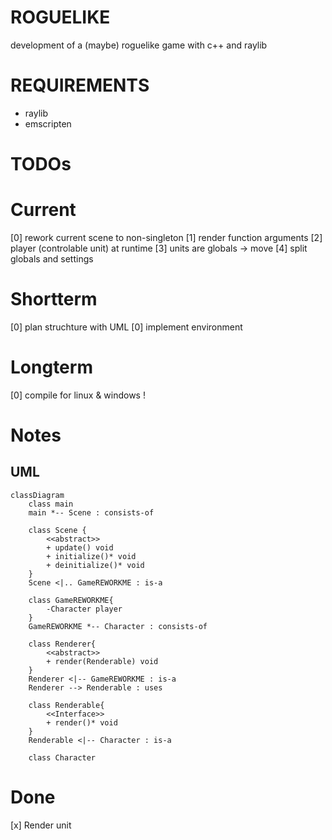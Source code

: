 # ROGUELIKE
development of a (maybe) roguelike game with c++ and raylib

# REQUIREMENTS
- raylib
- emscripten

# TODOs
# Current
[0] rework current scene to non-singleton
[1] render function arguments
[2] player (controlable unit) at runtime
[3] units are globals -> move
[4] split globals and settings

# Shortterm
[0] plan struchture with UML
[0] implement environment

# Longterm 
[0] compile for linux & windows !

# Notes

## UML

```mermaid
classDiagram
    class main
    main *-- Scene : consists-of

    class Scene {
        <<abstract>>
        + update() void
        + initialize()* void
        + deinitialize()* void
    }
    Scene <|.. GameREWORKME : is-a

    class GameREWORKME{
        -Character player
    }
    GameREWORKME *-- Character : consists-of

    class Renderer{
        <<abstract>>
        + render(Renderable) void
    }
    Renderer <|-- GameREWORKME : is-a
    Renderer --> Renderable : uses

    class Renderable{
        <<Interface>>
        + render()* void
    }
    Renderable <|-- Character : is-a

    class Character
```

# Done
[x] Render unit
